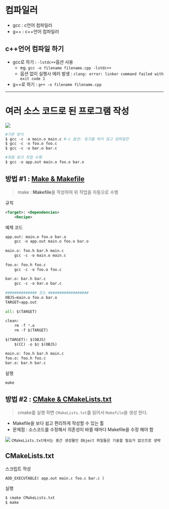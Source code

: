 # 컴파일러 

- gcc : c언어 컴파일러 
- g++ : c++언어 컴파일러 

## c++언어 컴파일 하기 

- gcc로 하기 : `-lstdc++`옵션 사용
    - eg. `gcc -o filename filename.cpp -lstdc++`
    - 옵션 없이 실행시 에러 발생 : `clang: error: linker command failed with exit code 1`
- g++로 하기 : `g++ -o filename filename.cpp`




---

# 여러 소스 코드로 된 프로그램 작성 

![](https://i.imgur.com/0uepAhE.png)

```python 
#기존 방식 
$ gcc -c -o main.o main.c #-c 옵션: 링크를 하지 않고 컴파일만
$ gcc -c -o foo.o foo.c
$ gcc -c -o bar.o bar.c

#최종 링크 작업 수행 
$ gcc -o app.out main.o foo.o bar.o
```

## 방법 #1 : [Make & Makefile](https://www.tuwlab.com/27193)

> make : **Makefile**을 작성하여 위 작업을 자동으로 수행 

규칙 
```xml
<Target>: <Dependencies>
    <Recipe>
```
예제 코드 
```python 
app.out: main.o foo.o bar.o
    gcc -o app.out main.o foo.o bar.o
 
main.o: foo.h bar.h main.c
    gcc -c -o main.o main.c
 
foo.o: foo.h foo.c
    gcc -c -o foo.o foo.c
 
bar.o: bar.h bar.c
    gcc -c -o bar.o bar.c
    
############## 또는 ##################
OBJS=main.o foo.o bar.o
TARGET=app.out
 
all: $(TARGET)
  
clean:
    rm -f *.o
    rm -f $(TARGET)
 
$(TARGET): $(OBJS)
    $(CC) -o $@ $(OBJS)
  
main.o: foo.h bar.h main.c
foo.o: foo.h foo.c
bar.o: bar.h bar.c
```

실행 
```
make 
```

## 방법 #2 : [CMake & CMakeLists.txt](https://www.tuwlab.com/ece/27234)

> cmake를 실행 하면 `CMakeLists.txt`를 읽어서 `Makefile`을 생성 한다. 

- Makefile을 보다 쉽고 편리하게 작성할 수 있는 툴
- 문제점 : 소스코드를 수정해서 의존성이 바뀔 때마다 Makefile을 수정 해야 함 


![](https://i.imgur.com/333cDBz.png)
`CMakeLists.txt에서는 중간 생성물인 Object 파일들은 기술할 필요가 없으므로 생략`

## CMakeLists.txt

스크립트 작성 

```
ADD_EXECUTABLE( app.out main.c foo.c bar.c )
```

실행 

```python
$ cmake CMakeLists.txt  
$ make
```

